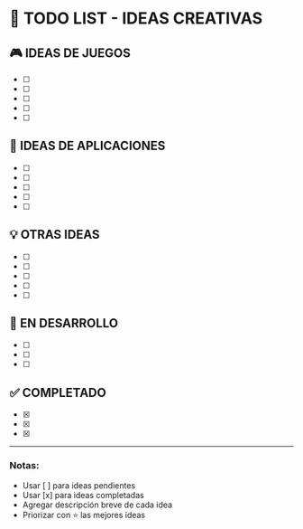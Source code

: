 # 📝 TODO LIST - IDEAS CREATIVAS

## 🎮 IDEAS DE JUEGOS
- [ ] 
- [ ] 
- [ ] 
- [ ] 
- [ ] 

## 📱 IDEAS DE APLICACIONES
- [ ] 
- [ ] 
- [ ] 
- [ ] 
- [ ] 

## 💡 OTRAS IDEAS
- [ ] 
- [ ] 
- [ ] 
- [ ] 
- [ ] 

## 🚀 EN DESARROLLO
- [ ] 
- [ ] 
- [ ] 

## ✅ COMPLETADO
- [x] 
- [x] 
- [x] 

---
### Notas:
- Usar [ ] para ideas pendientes
- Usar [x] para ideas completadas
- Agregar descripción breve de cada idea
- Priorizar con ⭐ las mejores ideas